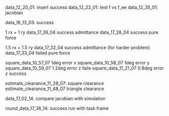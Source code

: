 data_12_20_01: insert success
data_12_22_01: test f vs f_ee
data_12_35_01: jacobian

data_18_13_03: success

1 rx + 1 ry
data_17_26_04 success admittance
data_17_28_04 success pure force

1.5 rx + 1.5 ry
data_17_32_04 success admittance (for harder problem)
data_17_33_04 failed pure force

square_data_10_57_07 1deg error x
square_data_10_58_07 1deg error y
square_data_10_59_07 1.2deg error z faile
square_data_11_21_07 0.8deg error z success

estimate_clearance_11_28_07: square clearance
estimate_clearance_11_48_07  triangle clearance

data_17_02_14: compare jacobian with simulation

round_data_17_38_14: success run with task frame
